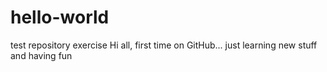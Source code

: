 # hello-world
test repository exercise 
Hi all, first time on GitHub... just learning new stuff and having fun
